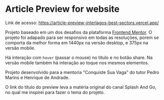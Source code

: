 # Article Preview for website
Link de acesso: https://article-preview-interlagos-best-sectors.vercel.app/

Projeto baseado em um dos desafios da plataforma [Frontend Mentor](https://www.frontendmentor.io).
O projeto foi adapado para ser responsivo em todas as resoluções, porem se comporta da melhor forma em 1440px na versão desktop, e 375px na versão mobile.

Há interação com `hover` (passar o mouse) no título e no botão share. Na versão mobile também há interação ao toque nos mesmos elementos.

Projeto desenvolvido para a mentoria "Conquiste Sua Vaga" do tutor Pedro Marins e Henrique de Andrade.

O link do título do preview leva a matéria original do canal Splash And Go, no qual me inspirei para fazer o tema do projeto.